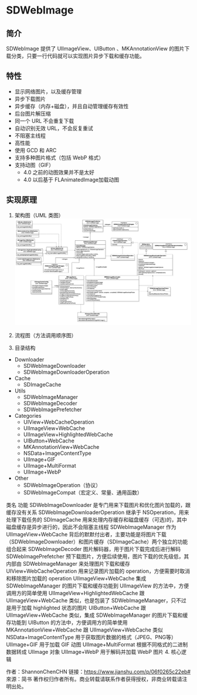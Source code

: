 # SDWebImage

## 简介
SDWebImage 提供了 UIImageView、UIButton 、MKAnnotationView 的图片下载分类，只要一行代码就可以实现图片异步下载和缓存功能。

## 特性
- 显示网络图片，以及缓存管理
- 异步下载图片
- 异步缓存（内存+磁盘），并且自动管理缓存有效性
- 后台图片解压缩
- 同一个 URL 不会重复下载
- 自动识别无效 URL，不会反复重试
- 不阻塞主线程
- 高性能
- 使用 GCD 和 ARC
- 支持多种图片格式（包括 WebP 格式）
- 支持动图（GIF）
    - 4.0 之前的动图效果并不是太好
    - 4.0 以后基于 FLAnimatedImage加载动图
    
## 实现原理
1. 架构图（UML 类图）
![](/assets/sd_1.png)
2. 流程图（方法调用顺序图）

3. 目录结构


- Downloader
    - SDWebImageDownloader
    - SDWebImageDownloaderOperation
- Cache
    - SDImageCache
- Utils
    - SDWebImageManager
    - SDWebImageDecoder
    - SDWebImagePrefetcher
- Categories
    - UIView+WebCacheOperation
    - UIImageView+WebCache
    - UIImageView+HighlightedWebCache
    - UIButton+WebCache
    - MKAnnotationView+WebCache
    - NSData+ImageContentType
    - UIImage+GIF
    - UIImage+MultiFormat
    - UIImage+WebP
- Other
    - SDWebImageOperation（协议）
    - SDWebImageCompat（宏定义、常量、通用函数）

类名	功能
SDWebImageDownloader	是专门用来下载图片和优化图片加载的，跟缓存没有关系
SDWebImageDownloaderOperation	继承于 NSOperation，用来处理下载任务的
SDImageCache	用来处理内存缓存和磁盘缓存（可选)的，其中磁盘缓存是异步进行的，因此不会阻塞主线程
SDWebImageManager	作为 UIImageView+WebCache 背后的默默付出者，主要功能是将图片下载（SDWebImageDownloader）和图片缓存（SDImageCache）两个独立的功能组合起来
SDWebImageDecoder	图片解码器，用于图片下载完成后进行解码
SDWebImagePrefetcher	预下载图片，方便后续使用，图片下载的优先级低，其内部由 SDWebImageManager 来处理图片下载和缓存
UIView+WebCacheOperation	用来记录图片加载的 operation，方便需要时取消和移除图片加载的 operation
UIImageView+WebCache	集成 SDWebImageManager 的图片下载和缓存功能到 UIImageView 的方法中，方便调用方的简单使用
UIImageView+HighlightedWebCache	跟 UIImageView+WebCache 类似，也是包装了 SDWebImageManager，只不过是用于加载 highlighted 状态的图片
UIButton+WebCache	跟 UIImageView+WebCache 类似，集成 SDWebImageManager 的图片下载和缓存功能到 UIButton 的方法中，方便调用方的简单使用
MKAnnotationView+WebCache	跟 UIImageView+WebCache 类似
NSData+ImageContentType	用于获取图片数据的格式（JPEG、PNG等）
UIImage+GIF	用于加载 GIF 动图
UIImage+MultiFormat	根据不同格式的二进制数据转成 UIImage 对象
UIImage+WebP	用于解码并加载 WebP 图片
4. 核心逻辑

作者：ShannonChenCHN
链接：https://www.jianshu.com/p/06f0265c22eb#
來源：简书
著作权归作者所有。商业转载请联系作者获得授权，非商业转载请注明出处。